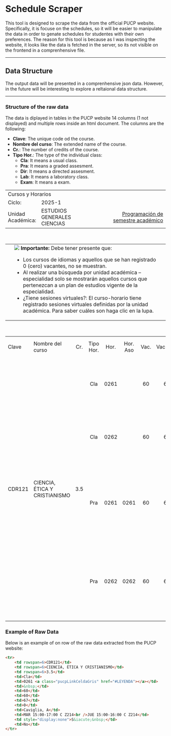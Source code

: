 # Schedule Scraper
This tool is designed to scrape the data from the official PUCP website. Specifically, it is focuse on the schedules, so it will be easier to manipulate the data in order to genate schedules for studentes with their own preferences. The reason for this tool is because as I was inspecting the website, it looks like the data is fetched in the server, so its not visible on the frontend in a comprenhensive file.

---

## Data Structure
The output data will be presented in a comprenhensive json data. However, in the future will be interesting to explore a reltaional data structure. 

---

### Structure of the raw data
The data is diplayed in tables in the PUCP website 14 columns (1 not displayed) and multiple rows inside an html document. 
The columns are the following:
- **Clave**: The unique code od the course.
- **Nombre del curso**: The extended name of the course.
- **Cr.**: The number of credits of the course. 
- **Tipo Hor.**: The type of the individual class: 
  - **Cla**: It means a usual class.
  - **Pra**: It means a graded assesment.
  - **Dir**: It means a directed assesment.
  - **Lab**: It means a laboratory class. 
  - **Exam**: It means a exam.

<table width="100%">
    <tr>
        <td class="pucpCelda" colspan="3">
            <font class="pucpTitulo">Cursos y Horarios</font>
        </td>
    </tr>
    <tr>
        <td class="pucpCriterio" width="10%">Ciclo:</td>
        <td class="pucpValor">2025-1</td>
        <td class="pucpValor">&nbsp;</td>
    </tr>
    <tr>
        <td class="pucpCriterio" width="10%">Unidad Académica:</td>
        <td class="pucpValor">ESTUDIOS GENERALES CIENCIAS</td>
        <td class="pucpValor" align="right">
            <a class="pucpLinkMenu" href="javascript:AbreVentanaNuevaTamanioNormal('/pucp/horarios/howcalen/howcalen?accion=MostrarResultadosCalendarioFacultad&ventanaEmergente=1&cicloano=2025&ciclo=01&tipociclo=00&facultad=20',0)">
                Programación de semestre académico
            </a>
        </td>
    </tr>
</table>

<br>

<table class="pucpTablaInfo" cellspacing="0" cellpadding="0" width="100%">
    <tbody>
        <tr>
            <td width="2%">&nbsp;</td>
            <td class="pucpInfo" width="96%">
                <img src="/pucp/lib/images/i_info.gif">&nbsp;<b>Importante:</b>&nbsp;Debe tener presente que:
                <ul>
                    <li>Los cursos de idiomas y aquellos que se han registrado 0 (cero) vacantes, no se muestran.</li>
                    <li>Al realizar una búsqueda por unidad académica – especialidad solo se mostrarán aquellos cursos que pertenezcan a un plan de estudios vigente de la especialidad.</li>
                    <li>¿Tiene sesiones virtuales?: El curso-horario tiene registrado sesiones virtuales definidas por la unidad académica. Para saber cuáles son haga clic en la lupa.</li>
                </ul>
            </td>
            <td width="2%">&nbsp;</td>
        </tr>
    </tbody>
</table>

<br>

<table width="100%">
    <tr>
        <td class="pucpCeldaTitulo" width="4%">Clave</td>
        <td class="pucpCeldaTitulo" width="15%">Nombre del curso</td>
        <td class="pucpCeldaTitulo" align="center" width="3%">Cr.</td>
        <td class="pucpCeldaTitulo" align="center" width="5%">Tipo Hor.</td>
        <td class="pucpCeldaTitulo" align="center" width="5%">Hor.</td>
        <td class="pucpCeldaTitulo" align="center" width="6%">Hor. Aso</td>
        <td class="pucpCeldaTitulo" align="center" width="4%">Vac.</td>
        <td class="pucpCeldaTitulo" align="center" width="4%">Vac.Unid</td>
        <td class="pucpCeldaTitulo" align="center" width="4%">Ins.</td>
        <td class="pucpCeldaTitulo" align="center" width="7%">Mat.</td>
        <td class="pucpCeldaTitulo" align="center" width="11%">Profesor</td>
        <td class="pucpCeldaTitulo" align="center" width="13%">Sesiones</td>
        <td class="pucpCeldaTitulo" align="center" width="7%">¿Tiene sesiones virtuales?</td>
    </tr>
    <tr>
        <td align="center" class="pucpCeldaGris" rowspan="6">CDR121</td>
        <td class="pucpCeldaGris" rowspan="6">CIENCIA, ÉTICA Y CRISTIANISMO</td>
        <td align="center" class="pucpCeldaGris" rowspan="6">3.5</td>
        <td align="center" class="pucpCeldaGris">Cla</td>
        <td align="center" class="pucpCeldaGris">0261 <a class="pucpLinkCeldaGris" href="#LEYENDA"></a></td>
        <td align="center" class="pucpCeldaGris">&nbsp;</td>
        <td align="center" class="pucpCeldaGris">60</td>
        <td align="center" class="pucpCeldaGris">60</td>
        <td align="center" class="pucpCeldaGris">67</td>
        <td align="center" class="pucpCeldaGris">0</td>
        <td class="pucpCeldaGris">Caviglia, A</td>
        <td class="pucpCeldaGris">MAR 15:00-17:00 C Z214<br>JUE 15:00-16:00 C Z214</td>
        <td align="center" class="pucpCeldaGris">No</td>
    </tr>
    <tr>
        <td align="center" class="pucpCeldaGris">Cla</td>
        <td align="center" class="pucpCeldaGris">0262 <a class="pucpLinkCeldaGris" href="#LEYENDA"></a></td>
        <td class="pucpCeldaGris">&nbsp;</td>
        <td align="center" class="pucpCeldaGris">60</td>
        <td align="center" class="pucpCeldaGris">60</td>
        <td align="center" class="pucpCeldaGris">64</td>
        <td align="center" class="pucpCeldaGris">0</td>
        <td class="pucpCeldaGris">Caviglia, A</td>
        <td class="pucpCeldaGris">LUN 11:00-13:00 C Z305<br>VIE 11:00-12:00 C Z216</td>
        <td align="center" class="pucpCeldaGris">No</td>
    </tr>
    <tr>
        <td align="center" class="pucpCeldaGris">Pra</td>
        <td align="center" class="pucpCeldaGris">0261 <a class="pucpLinkCeldaGris" href="#LEYENDA"></a></td>
        <td align="center" class="pucpCeldaGris">0261</td>
        <td align="center" class="pucpCeldaGris">60</td>
        <td align="center" class="pucpCeldaGris">60</td>
        <td align="center" class="pucpCeldaGris">67</td>
        <td align="center" class="pucpCeldaGris">0</td>
        <td class="pucpCeldaGris">&nbsp;</td>
        <td class="pucpCeldaGris">MIE 17:00-19:00 A2 E308<br>MIE 17:00-19:00 A2 E309<br>MIE 17:00-19:00 A2 E315</td>
        <td align="center" class="pucpCeldaGris">No</td>
    </tr>
    <tr>
        <td align="center" class="pucpCeldaGris">Pra</td>
        <td align="center" class="pucpCeldaGris">0262 <a class="pucpLinkCeldaGris" href="#LEYENDA"></a></td>
        <td align="center" class="pucpCeldaGris">0262</td>
        <td align="center" class="pucpCeldaGris">60</td>
        <td align="center" class="pucpCeldaGris">60</td>
        <td align="center" class="pucpCeldaGris">64</td>
        <td align="center" class="pucpCeldaGris">0</td>
        <td class="pucpCeldaGris">&nbsp;</td>
        <td class="pucpCeldaGris">MIE 17:00-19:00 B2 E308<br>MIE 17:00-19:00 B2 E309<br>MIE 17:00-19:00 B2 E315</td>
        <td align="center" class="pucpCeldaGris">No</td>
    </tr>
</table>


### Example of Raw Data

Below is an example of on row of the raw data extracted from the PUCP website:

```html
<tr>
    <td rowspan=6>CDR121</td>
    <td rowspan=6>CIENCIA, ÉTICA Y CRISTIANISMO</td>
    <td rowspan=6>3.5</td>
    <td>Cla</td>
    <td>0261 <a class="pucpLinkCeldaGris" href="#LEYENDA"></a></td>
    <td>&nbsp;</td>
    <td>60</td>
    <td>60</td>
    <td>67</td>
    <td>0</td>
    <td>Caviglia, A</td>
    <td>MAR 15:00-17:00 C Z214<br />JUE 15:00-16:00 C Z214</td>
    <td style="display:none">S&iacute;&nbsp;</td>
    <td>No</td>
</tr>
